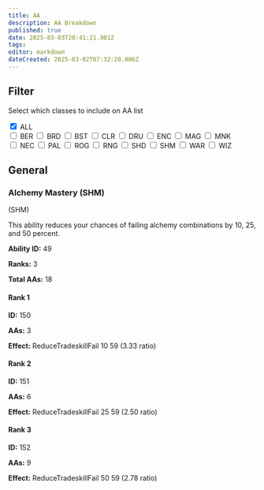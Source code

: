 ```yaml
---
title: AA
description: AA Breakdown
published: true
date: 2025-03-03T20:41:21.901Z
tags: 
editor: markdown
dateCreated: 2025-03-02T07:32:20.006Z
---
```


## Filter

Select which classes to include on AA list
<div class="filter-container">
    <label><input type="checkbox" value="ALL" class="filter-checkbox" checked> ALL</label><br>
    <label><input type="checkbox" value="BER" class="filter-checkbox"> BER</label>
    <label><input type="checkbox" value="BRD" class="filter-checkbox"> BRD</label>
    <label><input type="checkbox" value="BST" class="filter-checkbox"> BST</label>
    <label><input type="checkbox" value="CLR" class="filter-checkbox"> CLR</label>
    <label><input type="checkbox" value="DRU" class="filter-checkbox"> DRU</label>
    <label><input type="checkbox" value="ENC" class="filter-checkbox"> ENC</label>
    <label><input type="checkbox" value="MAG" class="filter-checkbox"> MAG</label>
    <label><input type="checkbox" value="MNK" class="filter-checkbox"> MNK</label><br>
    <label><input type="checkbox" value="NEC" class="filter-checkbox"> NEC</label>
    <label><input type="checkbox" value="PAL" class="filter-checkbox"> PAL</label>
    <label><input type="checkbox" value="ROG" class="filter-checkbox"> ROG</label>
    <label><input type="checkbox" value="RNG" class="filter-checkbox"> RNG</label>
    <label><input type="checkbox" value="SHD" class="filter-checkbox"> SHD</label>
    <label><input type="checkbox" value="SHM" class="filter-checkbox"> SHM</label>
    <label><input type="checkbox" value="WAR" class="filter-checkbox"> WAR</label>
    <label><input type="checkbox" value="WIZ" class="filter-checkbox"> WIZ</label>
</div>

## General

<div class="ability-container">
  <div class="ability-header">
    <h3>Alchemy Mastery (SHM)</h3>
    <span class="ability-classes">(SHM)</span>
  </div>
  <div class="ability-description">
    <p>This ability reduces your chances of failing alchemy combinations by 10, 25, and 50 percent.</p>
  </div>
  <div class="ability-details">
    <p><strong>Ability ID:</strong> 49</p>
    <p><strong>Ranks:</strong> 3</p>
    <p><strong>Total AAs:</strong> 18</p>
  </div>
  <div class="ability-ranks">
    <div class="ability-rank">
      <h4>Rank 1</h4>
      <p><strong>ID:</strong> 150</p>
      <p><strong>AAs:</strong> 3</p>
      <p><strong>Effect:</strong> ReduceTradeskillFail 10 59 (3.33 ratio)</p>
    </div>
    <div class="ability-rank">
      <h4>Rank 2</h4>
      <p><strong>ID:</strong> 151</p>
      <p><strong>AAs:</strong> 6</p>
      <p><strong>Effect:</strong> ReduceTradeskillFail 25 59 (2.50 ratio)</p>
    </div>
    <div class="ability-rank">
      <h4>Rank 3</h4>
      <p><strong>ID:</strong> 152</p>
      <p><strong>AAs:</strong> 9</p>
      <p><strong>Effect:</strong> ReduceTradeskillFail 50 59 (2.78 ratio)</p>
    </div>
  </div>
</div>
